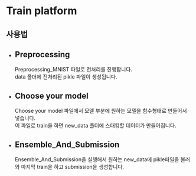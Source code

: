 # Train platform

## 사용법

- Preprocessing
    -
    Preprocessing_MNIST 파일로 전처리를 진행합니다.  
    data 폴더에 전처리된 pikle 파일이 생성됩니다.

- Choose your model
    -
    Choose your model 파일에서 모델 부분에 원하는 모델을 함수형태로 만들어서 넣습니다.  
    이 파일로 train을 하면 new_data 폴더에 스태킹할 데이터가 만들어집니다.

- Ensemble_And_Submission
    -
    Ensemble_And_Submission을 실행해서 원하는 new_data에 pikle파일을 불러와 마지막 train을 하고 submission을 생성합니다.